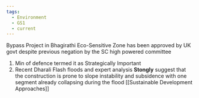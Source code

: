 ```yaml
---
tags:
  - Environment
  - GS1
  - current
---
```

Bypass Project in Bhagirathi Eco-Sensitive Zone has been approved by UK govt despite previous negation by the SC high powered committee

1. Min of defence termed it as Strategically Important
2. Recent Dharali Flash floods and expert analysis **Stongly** suggest that the construction is prone to slope instability and subsidence with one segment already collapsing during the flood
[[Sustainable Development Approaches]]